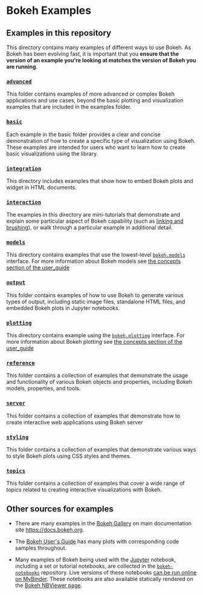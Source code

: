 # Bokeh Examples

## Examples in this repository

This directory contains many examples of different ways to use Bokeh. As Bokeh has been evolving
fast, it is important that you **ensure that the version of an example you're looking at matches
the version of Bokeh you are running**.

### [`advanced`](advanced/)

This folder contains examples of more advanced or complex Bokeh applications and use cases, beyond the basic plotting and visualization examples that are included in the examples folder.

### [`basic`](basic/)

Each example in the basic folder provides a clear and concise demonstration of how to create a specific type of visualization using Bokeh. These examples are intended for users who want to learn how to create basic visualizations using the library.

### [`integration`](integration/)

This directory includes examples that show how to embed Bokeh plots and widget in HTML documents.

### [`interaction`](interaction/)

The examples in this directory are mini-tutorials that demonstrate and explain
some  particular aspect of Bokeh capability (such as [linking and
brushing](http://www.infovis-wiki.net/index.php?title=Linking_and_Brushing)),
or walk through a particular example in additional detail.

### [`models`](models/)

This directory contains examples that use the lowest-level
[`bokeh.models`](https://docs.bokeh.org/en/latest/docs/reference/models.html)
interface. For more information about Bokeh models see [the concepts section of
the user_guide](https://docs.bokeh.org/en/latest/docs/user_guide/concepts.html#interfaces)


### [`output`](output/)

This folder contains examples of how to use Bokeh to generate various types of output, including static image files, standalone HTML files, and embedded Bokeh plots in Jupyter notebooks.

### [`plotting`](plotting/)

This directory contains example using the
[`bokeh.plotting`](https://docs.bokeh.org/en/latest/docs/reference/plotting.html)
interface. For more information about Bokeh plotting see [the concepts section of
the user_guide](https://docs.bokeh.org/en/latest/docs/user_guide/concepts.html#interfaces)

### [`reference`](reference/)

This folder contains a collection of examples that demonstrate the usage and functionality of various Bokeh objects and properties, including Bokeh models, properties, and tools.

### [`server`](server/)

This folder contains a collection of examples that demonstrate how to create interactive web applications using Bokeh server

### [`styling`](styling/)

This folder contains a collection of examples that demonstrate various ways to style Bokeh plots using CSS styles and themes.

### [`topics`](topics/)

This folder contains a collection of examples that cover a wide range of topics related to creating interactive visualizations with Bokeh.


## Other sources for examples

* There are many examples in the [Bokeh Gallery](https://docs.bokeh.org/en/latest/docs/gallery.html) on main documentation site https://docs.bokeh.org.

* The [Bokeh User's Guide](https://docs.bokeh.org/en/latest/docs/user_guide.html) has many plots with corresponding code samples throughout.

* Many examples of Bokeh being used with the [Jupyter](http://jupyter.org) notebook, including a set or tutorial notebooks, are collected in the [`bokeh-notebooks`](https://github.com/bokeh/bokeh-notebooks) repository. Live versions of these notebooks [can be run online on MyBinder](https://mybinder.org/v2/gh/bokeh/bokeh-notebooks/HEAD?labpath=index.ipynb). These notebooks are also available statically rendered on the [Bokeh NBViewer page](http://nbviewer.jupyter.org/github/bokeh/bokeh-notebooks/blob/master/index.ipynb).
